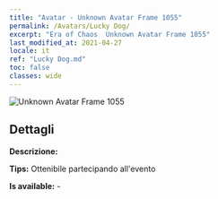 ```yaml
---
title: "Avatar - Unknown Avatar Frame 1055"
permalink: /Avatars/Lucky Dog/
excerpt: "Era of Chaos  Unknown Avatar Frame 1055"
last_modified_at: 2021-04-27
locale: it
ref: "Lucky Dog.md"
toc: false
classes: wide
---
```

 ![Unknown Avatar Frame 1055](/images/a/avatarFrame_55.png)

## Dettagli

 **Descrizione:**  

 **Tips:** Ottenibile partecipando all'evento 

 **Is available:**  - 

